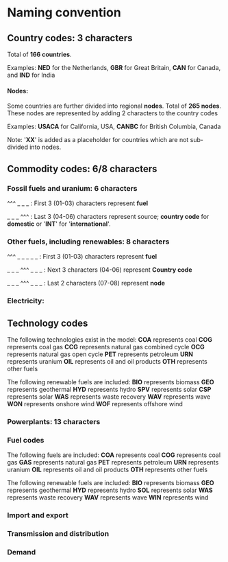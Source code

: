 # Naming convention
## Country codes: 3 characters
Total of **166 countries**.

Examples: 
**NED** for the Netherlands, **GBR** for Great Britain, 
**CAN** for Canada, and **IND** for India

#### Nodes: 
Some countries are further divided into regional **nodes**. Total of **265 nodes**.
These nodes are represented by adding 2 characters to the country codes

Examples: 
**USACA** for California, USA, **CANBC** for British Columbia, Canada

Note:
'**XX**' is added as a placeholder for countries which are not sub-divided into nodes. 

## Commodity codes: 6/8 characters
### Fossil fuels and uranium: 6 characters
^^^ _ _ _ : First 3 (01-03) characters represent **fuel**

_ _ _ ^^^ : Last 3 (04-06) characters represent source; 
**country code** for **domestic** or '**INT**' for '**international**'. 

### Other fuels, including renewables: 8 characters 
^^^ _ _ _ _ _ : First 3 (01-03) characters represent **fuel**

_ _ _ ^^^ _ _ _ : Next 3 characters (04-06) represent **Country code**

_ _ _ ^^^ _ _ _ : Last 2 characters (07-08) represent **node**

### Electricity:

## Technology codes

The following technologies exist in the model:
**COA** represents coal
**COG** represents coal gas
**CCG** represents natural gas combined cycle
**OCG** represents natural gas open cycle
**PET** represents petroleum
**URN** represents uranium
**OIL** represents oil and oil products
**OTH** represents other fuels

The following renewable fuels are included:
**BIO** represents biomass
**GEO** represents geothermal
**HYD** represents hydro
**SPV** represents solar
**CSP** represents solar
**WAS** represents waste recovery
**WAV** represents wave
**WON** represents onshore wind
**WOF** represents offshore wind

### Powerplants: 13 characters

### Fuel codes

The following fuels are included:
**COA** represents coal
**COG** represents coal gas
**GAS** represents natural gas
**PET** represents petroleum
**URN** represents uranium
**OIL** represents oil and oil products
**OTH** represents other fuels

The following renewable fuels are included:
**BIO** represents biomass
**GEO** represents geothermal
**HYD** represents hydro
**SOL** represents solar
**WAS** represents waste recovery
**WAV** represents wave
**WIN** represents wind

### Import and export

### Transmission and distribution
### Demand
